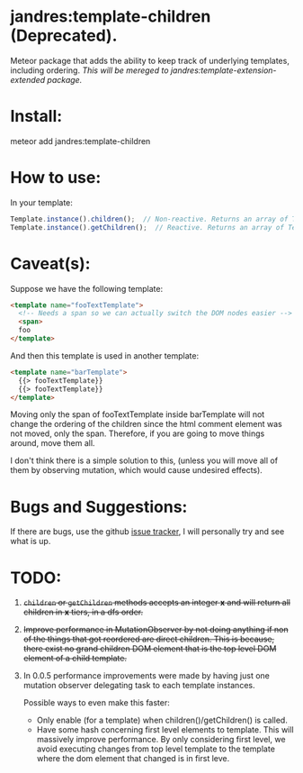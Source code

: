 # jandres:template-children (Deprecated).
Meteor package that adds the ability to keep track of underlying templates, including ordering.
_This will be mereged to jandres:template-extension-extended package._

# Install:

meteor add jandres:template-children

# How to use:

In your template:

```js
Template.instance().children();  // Non-reactive. Returns an array of Template instances that are a direct children.
Template.instance().getChildren();  // Reactive. Returns an array of Template instances that are  a direct children.
```

# Caveat(s):

Suppose we have the following template:

```html
<template name="fooTextTemplate">
  <!-- Needs a span so we can actually switch the DOM nodes easier -->
  <span>
  foo
</template>
```

And then this template is used in another template:

```html
<template name="barTemplate">
  {{> fooTextTemplate}}
  {{> fooTextTemplate}}
</template>
```

Moving only the span of fooTextTemplate inside barTemplate will not change the ordering of the children since
the html comment element was not moved, only the span. Therefore, if you are going to move things around, move
them all.

I don't think there is a simple solution to this, (unless you will move all of them by observing
mutation, which would cause undesired effects).

# Bugs and Suggestions:

If there are bugs, use the github [issue tracker](https://github.com/JoeyAndres/template-children/issues), I will
personally try and see what is up.

# TODO:
1. ~~`children` or `getChildren` methods accepts an integer **x** and will return all children in **x** tiers, in a dfs
   order.~~
2. ~~Improve performance in MutationObserver by not doing anything if non of the things that got reordered are direct
   children. This is because, there exist no grand children DOM element that is the top level DOM element of a child
   template.~~
3. In 0.0.5 performance improvements were made by having just one mutation observer delegating task to each template
   instances.
   
   Possible ways to even make this faster:
   - Only enable (for a template) when children()/getChildren() is called.
   - Have some hash concerning first level elements to template. This will massively improve performance. By only
     considering first level, we avoid executing changes from top level template to the template where the dom element
     that changed is in first leve.